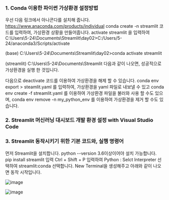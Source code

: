 ### 1. Conda 이용한 파이썬 가상환경 설정방법
우선 다음 링크에서 아나콘다를 설치해 줍니다. 
https://www.anaconda.com/products/individual 
conda create -n streamlit 코드를 입력하여, 가상환경 상황을 만들어줍니다.
activate streamlit 을 입력하여
C:\Users\5-24\Documents\Streamlit\day02>C:/Users/5-24/anaconda3/Scripts/activate

(base) C:\Users\5-24\Documents\Streamlit\day02>conda activate streamlit

(streamlit) C:\Users\5-24\Documents\Streamlit
다음과 같이 나오면, 성공적으로 가상환경을 실행 한 것입니다.

다음으로 deactivate 코드를 이용하여 가상환경을 해제 할 수 있습니다.
conda env export > steamlit.yaml 를 입력하여, 가상환경을 yaml 파일로 내보낼 수 있고
conda env create -f streamlit.yaml 를 이용하여 가상환경 파일을 불러와 사용 할 수도 있으며,
conda env remove -n my_python_env 를 이용하여 가상환경을 제거 할 수도 있습니다.

### 2. Streamlit 머신러닝 대시보드 개발 환경 설정 with Visual Studio Code


### 3. Streamlit 동작시키기 위한 기본 코드와, 실행 명령어
먼저 Streamlit을 설치합니다.
python --version 3.6이상이어야 설치 가능합니다.
pip install streamlit 입력
Ctrl + Shift + P 입력하여 Python : Selct Interpreter 선택하여 streamlit:conda 선택합니다.
New Terminal을 생성해주고 아래와 같이 나오면 동작 시작입니다.

![image](https://user-images.githubusercontent.com/78472987/110298037-74703780-8037-11eb-9d49-3b52a5baf2b5.png)

![image](https://user-images.githubusercontent.com/78472987/110297953-560a3c00-8037-11eb-9695-bf4a683bc425.png)
